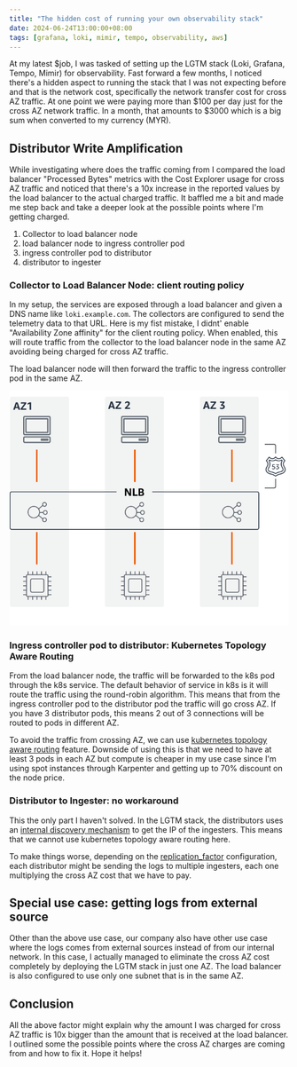 ```yaml
---
title: "The hidden cost of running your own observability stack"
date: 2024-06-24T13:00:00+08:00
tags: [grafana, loki, mimir, tempo, observability, aws]
---
```


At my latest $job, I was tasked of setting up the LGTM stack (Loki, Grafana, Tempo, Mimir) for observability. Fast forward a few months, I noticed there's a hidden aspect to running the stack that I was not expecting before and that is the network cost, specifically the network transfer cost for cross AZ traffic. At one point we were paying more than $100 per day just for the cross AZ network traffic. In a month, that amounts to $3000 which is a big sum when converted to my currency (MYR).

## Distributor Write Amplification

While investigating where does the traffic coming from I compared the load balancer "Processed Bytes" metrics with the Cost Explorer usage for cross AZ traffic and noticed that there's a 10x increase in the reported values by the load balancer to the actual charged traffic. It baffled me a bit and made me step back and take a deeper look at the possible points where I'm getting charged.

1. Collector to load balancer node
2. load balancer node to ingress controller pod 
3. ingress controller pod to distributor
4. distributor to ingester

### Collector to Load Balancer Node: client routing policy

In my setup, the services are exposed through a load balancer and given a DNS name like `loki.example.com`. The collectors are configured to send the telemetry data to that URL. Here is my fist mistake, I didnt' enable "Availability Zone affinity" for the client routing policy. When enabled, this will route traffic from the collector to the load balancer node in the same AZ avoiding being charged for cross AZ traffic.

The load balancer node will then forward the traffic to the ingress controller pod in the same AZ.

![](/images/az-load-balancer.svg)

### Ingress controller pod to distributor: Kubernetes Topology Aware Routing

From the load balancer node, the traffic will be forwarded to the k8s pod through the k8s service. The default behavior of service in k8s is it will route the traffic using the round-robin algorithm. This means that from the ingress controller pod to the distributor pod the traffic will go cross AZ. If you have 3 distributor pods, this means 2 out of 3 connections will be routed to pods in different AZ.

To avoid the traffic from crossing AZ, we can use [kubernetes topology aware routing](https://kubernetes.io/docs/concepts/services-networking/topology-aware-routing/) feature. Downside of using this is that we need to have at least 3 pods in each AZ but compute is cheaper in my use case since I'm using spot instances through Karpenter and getting up to 70% discount on the node price.

### Distributor to Ingester: no workaround

This the only part I haven't solved. In the LGTM stack, the distributors uses an [internal discovery mechanism](https://grafana.com/docs/loki/latest/get-started/hash-rings/#about-the-ingester-ring) to get the IP of the ingesters. This means that we cannot use kubernetes topology aware routing here.

To make things worse, depending on the [replication_factor](https://grafana.com/docs/loki/latest/get-started/components/#replication-factor) configuration, each distributor might be sending the logs to multiple ingesters, each one multiplying the cross AZ cost that we have to pay.

## Special use case: getting logs from external source

Other than the above use case, our company also have other use case where the logs comes from external sources instead of from our internal network. In this case, I actually managed to eliminate the cross AZ cost completely by deploying the LGTM stack in just one AZ. The load balancer is also configured to use only one subnet that is in the same AZ.

## Conclusion

All the above factor might explain why the amount I was charged for cross AZ traffic is 10x bigger than the amount that is received at the load balancer. I outlined some the possible points where the cross AZ charges are coming from and how to fix it. Hope it helps!
